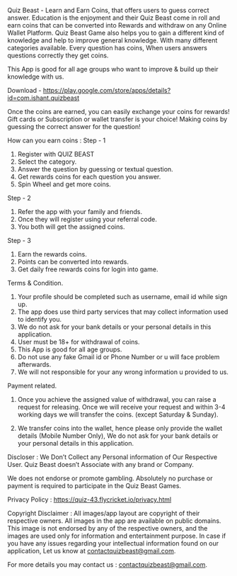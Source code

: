 Quiz Beast - Learn and Earn Coins, that offers users to guess correct answer. Education is the enjoyment and their Quiz Beast come in roll and earn coins that can be converted into Rewards and withdraw on any Online Wallet Platform. Quiz Beast Game also helps you to gain a different kind of knowledge and help to improve general knowledge. With many different categories available. Every question has coins, When users answers questions correctly they get coins.

This App is good for all age groups who want to improve & build up their knowledge with us.

Download - https://play.google.com/store/apps/details?id=com.ishant.quizbeast

Once the coins are earned, you can easily exchange your coins for rewards! Gift cards or Subscription or wallet transfer is your choice! Making coins by guessing the correct answer for the question!

How can you earn coins :
Step - 1
1. Register with QUIZ BEAST
2. Select the category.
3. Answer the question by guessing or textual question.
4. Get rewards coins for each question you answer.
5. Spin Wheel and get more coins.

Step - 2
1. Refer the app with your family and friends.
2. Once they will register using your referral code.
3. You both will get the assigned coins.

Step - 3
1. Earn the rewards coins.
2. Points can be converted into rewards.
3. Get daily free rewards coins for login into game.

Terms & Condition.
1. Your profile should be completed such as username, email id while sign up.
2. The app does use third party services that may collect information used to identify you.
3. We do not ask for your bank details or your personal details in this application.
4. User must be 18+ for withdrawal of coins.
5. This App is good for all age groups.
6. Do not use any fake Gmail id or Phone Number or u will face problem afterwards.
7. We will not responsible for your any wrong information u provided to us.

Payment related.
1. Once you achieve the assigned value of withdrawal, you can raise a request for releasing. Once we will receive your request and within 3-4 working days we will transfer the coins. (except Saturday & Sunday).

2. We transfer coins into the wallet, hence please only provide the wallet details (Mobile Number Only), We do not ask for your bank details or your personal details in this application.

Discloser : We Don’t Collect any Personal information of Our Respective User. Quiz Beast doesn’t Associate with any brand or Company.

We does not endorse or promote gambling. Absolutely no purchase or payment is required to participate in the Quiz Beast Games.

Privacy Policy : https://quiz-43.flycricket.io/privacy.html

Copyright Disclaimer :
All images/app layout are copyright of their respective owners. All images in the app are available on public domains. This image is not endorsed by any of the respective owners, and the images are used only for information and entertainment purpose. In case if you have any issues regarding your intellectual information found on our application, Let us know at contactquizbeast@gmail.com.

For more details you may contact us : contactquizbeast@gmail.com.
